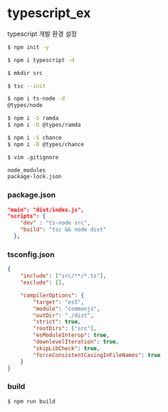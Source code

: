 # typescript_ex

typescript 개발 환경 설정

```bash
$ npm init -y
```

```bash
$ npm i typescript -d
```

```bash
$ mkdir src
```

```bash
$ tsc --init
```

```bash
$ npm i ts-node -d 
@types/node
```

```bash
$ npm i -S ramda
$ npm i -D @types/ramda
```

```bash
$ npm i -S chance
$ npm i -D @types/chance
```

```bash
$ vim .gitignore

node_modules
package-lock.json
```

### package.json
```json
"main": "dist/index.js",
"scripts": {
    "dev" : "ts-node src",
    "build": "tsc && node dist"
  },
```

### tsconfig.json
``` json
{
    "include": ["src/**/*.ts"],
    "exclude": [],

    "compilerOptions": {
        "target": "es5",
        "module": "commonjs",
        "outDir": "./dist",
        "strict": true,
        "rootDirs": ["src"],
        "esModuleInterop": true,
        "downlevelIteration": true,
        "skipLibCheck": true,
        "forceConsistentCasingInFileNames": true
    }
}
```

### build
``` bash
$ npm run build
```